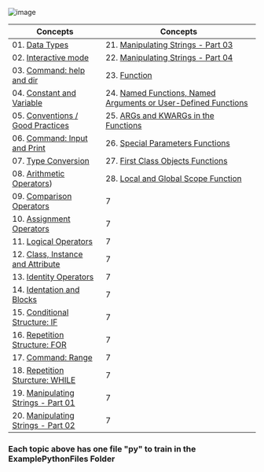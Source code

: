 ![image](https://github.com/user-attachments/assets/35f516d1-7cf3-42fa-916b-c8aaa17082a1)



<div align="center">
  
| Concepts | Concepts|
|----------|----------|
|  01. [Data Types](https://github.com/WanderBernardo/Python_Fundamentals/blob/main/Documents/data_types.md)                                      |21. [Manipulating Strings - Part 03](https://github.com/WanderBernardo/Python_Fundamentals/blob/main/Documents/Manipulating_Strings03.md)                                     |
|  02. [Interactive mode](https://github.com/WanderBernardo/Python_Fundamentals/blob/main/Documents/Interactive_mode_HelpDir.md)                  |22. [Manipulating Strings - Part 04](https://github.com/WanderBernardo/Python_Fundamentals/blob/main/Documents/Manipulating_Strings04.md)                                     |
|  03. [Command: help and dir](https://github.com/WanderBernardo/Python_Fundamentals/blob/main/Documents/Interactive_mode_HelpDir.md)             |23. [Function](https://github.com/WanderBernardo/Python_Fundamentals/blob/main/Documents/function.md)                                                           |
|  04. [Constant and Variable](https://github.com/WanderBernardo/Python_Fundamentals/blob/main/Documents/Constant_and_Variable.md)                |24. [Named Functions, Named Arguments or User-Defined Functions](https://github.com/WanderBernardo/Python_Fundamentals/blob/main/Documents/Named_Functions.md)                |
|  05. [Conventions / Good Practices](https://github.com/WanderBernardo/Python_Fundamentals/blob/main/Documents/Conventions_GoodPractices.md)     |25. [ARGs and KWARGs in the Functions](https://github.com/WanderBernardo/Python_Fundamentals/blob/main/Documents/Function_args_kwargs.md)                                               |
|  06. [Command: Input and Print](https://github.com/WanderBernardo/Python_Fundamentals/blob/main/Documents/Input_Print.md)                       |26. [Special Parameters Functions](https://github.com/WanderBernardo/Python_Fundamentals/blob/main/Documents/Special_Parameters_Functions.md)                                       |
|  07. [Type Conversion](https://github.com/WanderBernardo/Python_Fundamentals/blob/main/Documents/Type_Conversion.md)                            |27. [First Class Objects Functions](https://github.com/WanderBernardo/Python_Fundamentals/blob/main/Documents/First_Class_Objects.md)                                                |
|  08. [Arithmetic Operators](https://github.com/WanderBernardo/Python_Fundamentals/blob/main/Documents/Arithmetic_Operators.md))                 |28. [Local and Global Scope Function](https://github.com/WanderBernardo/Python_Fundamentals/blob/main/Documents/Local_Global_Scope.md)                                                 |
|  09. [Comparison Operators](https://github.com/WanderBernardo/Python_Fundamentals/blob/main/Documents/Comparison_Operators.md)                  |    7     |
|  10. [Assignment Operators](https://github.com/WanderBernardo/Python_Fundamentals/blob/main/Documents/Assignment_operators.md)                  |    7     |
|  11. [Logical Operators](https://github.com/WanderBernardo/Python_Fundamentals/blob/main/Documents/Logical_Operators.md)                        |    7     |
|  12. [Class, Instance and Attribute](https://github.com/WanderBernardo/Python_Fundamentals/blob/main/Documents/Object_Class_Instance_Atrtributes.md)  |    7     |
|  13. [Identity Operators](https://github.com/WanderBernardo/Python_Fundamentals/blob/main/Documents/Identity_Operators.md)                      |    7     |
|  14. [Identation and Blocks](https://github.com/WanderBernardo/Python_Fundamentals/blob/main/Documents/Indentation_blocks.md)                   |    7     |
|  15. [Conditional Structure: IF](https://github.com/WanderBernardo/Python_Fundamentals/blob/main/Documents/Conditional_Structures_IF.md)        |    7     |
|  16. [Repetition Structure: FOR](https://github.com/WanderBernardo/Python_Fundamentals/blob/main/Documents/Repetition_Structures_FOR.md)        |    7     |
|  17. [Command: Range](https://github.com/WanderBernardo/Python_Fundamentals/blob/main/Documents/Command%3A%20Range.md)                          |    7     |
|  18. [Repetition Sturcture: WHILE](https://github.com/WanderBernardo/Python_Fundamentals/blob/main/Documents/Repetition_Structures_WHILE.md)    |    7     |
|  19. [Manipulating Strings - Part 01](https://github.com/WanderBernardo/Python_Fundamentals/blob/main/Documents/Manipulating_Strings01.md)      |    7     |
|  20. [Manipulating Strings - Part 02](https://github.com/WanderBernardo/Python_Fundamentals/blob/main/Documents/Manipulating_Strings02.md)      |    7     |
</div>

### Each topic above has one file "py" to train in the ExamplePythonFiles Folder
